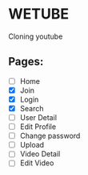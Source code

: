 # WETUBE

Cloning youtube

## Pages:

- [ ] Home
- [x] Join
- [x] Login
- [x] Search
- [ ] User Detail
- [ ] Edit Profile
- [ ] Change password
- [ ] Upload
- [ ] Video Detail
- [ ] Edit Video
